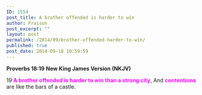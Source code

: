 ```yaml
---
ID: 1554
post_title: A brother offended is harder to win
author: Praison
post_excerpt: ""
layout: post
permalink: /2014/09/brother-offended-harder-to-win/
published: true
post_date: 2014-09-18 10:59:59
---
```

<strong>Proverbs 18:19</strong>
<strong> New King James Version (NKJV)</strong>

19 <span style="color: #ff00ff;"><strong>A brother offended is harder to win than a strong city</strong></span>,
And <span style="color: #ff00ff;"><strong>contentions</strong> </span>are like the bars of a castle.